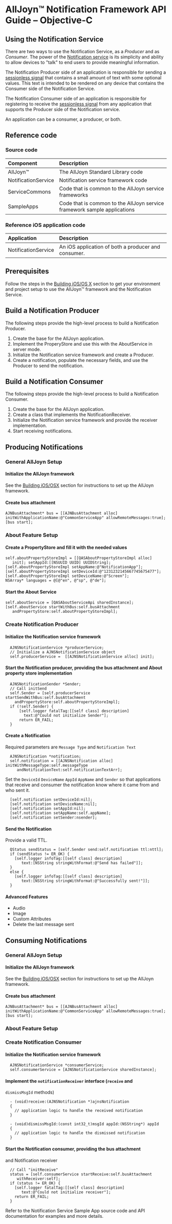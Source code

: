 # AllJoyn&trade; Notification Framework API Guide &ndash; Objective-C

## Using the Notification Service

There are two ways to use the Notification Service, as a
*Producer* and as *Consumer*. The power of the
[Notification service][learn_notif] is its simplicity and ability to
allow devices to "talk" to end users to provide meaningful information.

The Notification Producer side of an application is responsible
for sending a [sessionless signal][sessionless_signal] that
contains a small amount of text with some optional values.
This text is intended to be rendered on any device that contains
the Consumer side of the Notification Service.

The Notification Consumer side of an application is responsible
for registering to receive the [sessionless signal][sessionless_signal]
from any application that supports the Producer side of the Notification service.

An application can be a consumer, a producer, or both.

## Reference code

### Source code

| Component           | Description                                                              |
|:--------------------|:-------------------------------------------------------------------------|
| AllJoyn&trade;      | The AllJoyn Standard Library code                                        |
| NotificationService | Notification service framework code                                      |
| ServiceCommons      | Code that is common to the AllJoyn service frameworks                    |
| SampleApps          | Code that is common to the AllJoyn service framework sample applications |

### Reference iOS application code

| Application         | Description                                         |
|:--------------------|:----------------------------------------------------|
| NotificationService | An iOS application of both a producer and consumer. |

## Prerequisites

Follow the steps in the [Building iOS/OS X][building-ios] section to
get your environment and project setup to use the AllJoyn&trade;
framework and the Notification Service.

## Build a Notification Producer

The following steps provide the high-level process to build a Notification Producer.

1. Create the base for the AllJoyn application.
2. Implement the ProperyStore and use this with the AboutService in server mode.
3. Initialize the Notification service framework and create a Producer.
4. Create a notification, populate the necessary fields, and use
the Producer to send the notification.

## Build a Notification Consumer

The following steps provide the high-level process to build a Notification Consumer.

1. Create the base for the AllJoyn application.
2. Create a class that implements the NotificationReceiver.
3. Initialize the Notification service framework and provide
the receiver implementation.
4. Start receiving notifications.

## Producing Notifications

### General AllJoyn Setup

#### Initialize the AllJoyn framework

See the [Building iOS/OSX][building-ios] section for instructions
to set up the AllJoyn framework.

#### Create bus attachment

```objc
AJNBusAttachment* bus = [[AJNBusAttachment alloc]
initWithApplicationName:@"CommonServiceApp" allowRemoteMessages:true];
[bus start];
```

### About Feature Setup

#### Create a PropertyStore and fill it with the needed values

```objc
self.aboutPropertyStoreImpl = [[QASAboutPropertyStoreImpl alloc]
   init]; setAppId:[[NSUUID UUID] UUIDString];
[self.aboutPropertyStoreImpl setAppName:@"NotificationApp"];
[self.aboutPropertyStoreImpl setDeviceId:@"1231232145667745675477"];
[self.aboutPropertyStoreImpl setDeviceName:@"Screen"];
NSArray* languages = @[@"en", @"sp", @"de"];
```

#### Start the About Service

```objc
self.aboutService = [QASAboutServiceApi sharedInstance];
[self.aboutService startWithBus:self.busAttachment
   andPropertyStore:self.aboutPropertyStoreImpl];
```

### Create Notification Producer

#### Initialize the Notification service framework

```objc
  AJNSNotificationService *producerService;
  // Initialize a AJNSNotificationService object
  self.producerService =  [[AJNSNotificationService alloc] init];
```

#### Start the Notification producer, providing the bus attachment and About property store implementation

```objc
  AJNSNotificationSender *Sender;
  // Call initSend
  self.Sender = [self.producerService startSendWithBus:self.busAttachment
    andPropertyStore:self.aboutPropertyStoreImpl];
  if (!self.Sender) {
      [self.logger fatalTag:[[self class] description]
        text:@"Could not initialize Sender"];
      return ER_FAIL;
  }
```

#### Create a Notification

Required parameters are `Message Type` and `Notification Text`

```objc
  AJNSNotification *notification;
  self.notification = [[AJNSNotification alloc] initWithMessageType:self.messageType
     andNotificationText:self.notificationTextArr];
```

Set the `DeviceId` `DeviceName` `AppId` `AppName` and
`Sender` so that applications that receive and consumer the
notification know where it came from and who sent it.

```objc
  [self.notification setDeviceId:nil];
  [self.notification setDeviceName:nil];
  [self.notification setAppId:nil];
  [self.notification setAppName:self.appName];
  [self.notification setSender:nsender];
```

#### Send the Notification

Provide a valid TTL.

```objc
  QStatus sendStatus = [self.Sender send:self.notification ttl:nttl];
  if (sendStatus != ER_OK) {
    [self.logger infoTag:[[self class] description]
       text:[NSString stringWithFormat:@"Send has failed"]];
  }
  else {
    [self.logger infoTag:[[self class] description]
       text:[NSString stringWithFormat:@"Successfully sent!"]];
  }
```

#### Advanced Features
  * Audio
  * Image
  * Custom Attributes
  * Delete the last message sent

## Consuming Notifications

### General AllJoyn Setup

#### Initialize the AllJoyn framework

See the [Building iOS/OSX][building-ios] section for instructions
to set up the AllJoyn framework.

#### Create bus attachment

```objc
AJNBusAttachment* bus = [[AJNBusAttachment alloc]
initWithApplicationName:@"CommonServiceApp" allowRemoteMessages:true];
[bus start];
```

### About Feature Setup
### Create Notification Consumer

#### Initialize the Notification service framework

```objc
  AJNSNotificationService *consumerService;
  self.consumerService = [AJNSNotificationService sharedInstance];
```

#### Implement the `notificationReceiver` interface (`receive` and
`dismissMsgId` methods)

```objc
  - (void)receive:(AJNSNotification *)ajnsNotification
  {
    // application logic to handle the received notification
  }

  - (void)dismissMsgId:(const int32_t)msgId appId:(NSString*) appId
  {
    // application logic to handle the dismissed notification
  }
```

#### Start the Notification consumer, providing the bus attachment
and Notification receiver

```objc
  // Call "initReceive"
  status = [self.consumerService startReceive:self.busAttachment
     withReceiver:self];
  if (status != ER_OK) {
    [self.logger fatalTag:[[self class] description]
       text:@"Could not initialize receiver"];
    return ER_FAIL;
  }
```

Refer to the Notification Service Sample App source code
and API documentation for examples and more details.  

[learn_notif]: /learn/base-services/notification
[building-ios]: /develop/building/ios-osx
[sessionless_signal]: /learn/core#sessionless-signal
